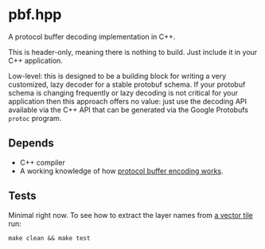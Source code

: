 # pbf.hpp

A protocol buffer decoding implementation in C++.

This is header-only, meaning there is nothing to build. Just include it in your C++ application.

Low-level: this is designed to be a building block for writing a very customized, lazy decoder for a stable protobuf schema. If your protobuf schema is changing frequently or lazy decoding is not critical for your application then this approach offers no value: just use the decoding API available via the C++ API that can be generated via the Google Protobufs `protoc` program.

## Depends

 - C++ compiler
 - A working knowledge of how [protocol buffer encoding works](https://developers.google.com/protocol-buffers/docs/encoding).


## Tests

Minimal right now. To see how to extract the layer names from [a vector tile](https://github.com/mapbox/vector-tile-spec) run:

    make clean && make test